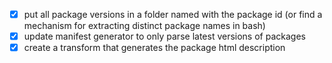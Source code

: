 - [x] put all package versions in a folder named with the package id (or find a mechanism for extracting distinct package names in bash)
- [x] update manifest generator to only parse latest versions of packages
- [x] create a transform that generates the package html description